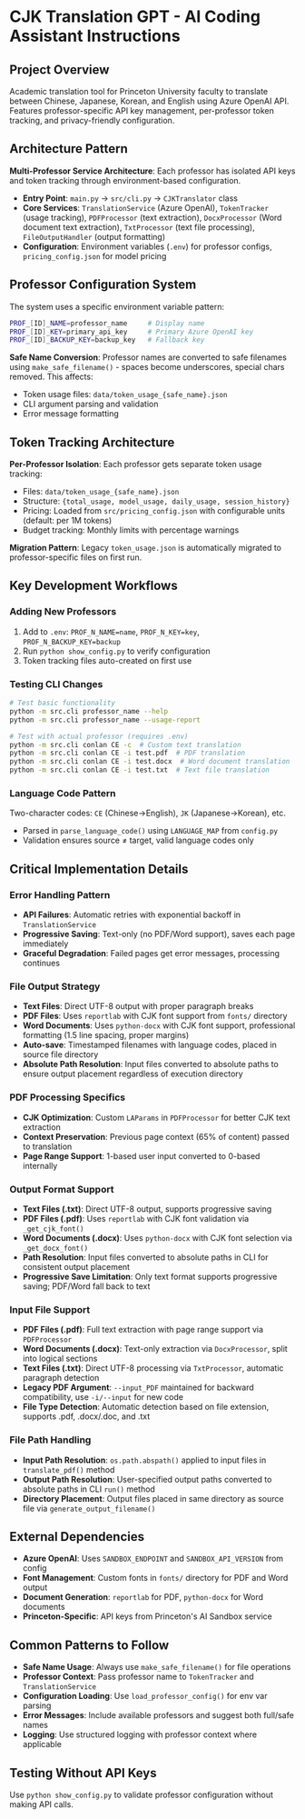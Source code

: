 # CJK Translation GPT - AI Coding Assistant Instructions

## Project Overview
Academic translation tool for Princeton University faculty to translate between Chinese, Japanese, Korean, and English using Azure OpenAI API. Features professor-specific API key management, per-professor token tracking, and privacy-friendly configuration.

## Architecture Pattern
**Multi-Professor Service Architecture**: Each professor has isolated API keys and token tracking through environment-based configuration.

- **Entry Point**: `main.py` → `src/cli.py` → `CJKTranslator` class
- **Core Services**: `TranslationService` (Azure OpenAI), `TokenTracker` (usage tracking), `PDFProcessor` (text extraction), `DocxProcessor` (Word document text extraction), `TxtProcessor` (text file processing), `FileOutputHandler` (output formatting)
- **Configuration**: Environment variables (`.env`) for professor configs, `pricing_config.json` for model pricing

## Professor Configuration System
The system uses a specific environment variable pattern:
```bash
PROF_[ID]_NAME=professor_name     # Display name
PROF_[ID]_KEY=primary_api_key     # Primary Azure OpenAI key
PROF_[ID]_BACKUP_KEY=backup_key   # Fallback key
```

**Safe Name Conversion**: Professor names are converted to safe filenames using `make_safe_filename()` - spaces become underscores, special chars removed. This affects:
- Token usage files: `data/token_usage_{safe_name}.json`
- CLI argument parsing and validation
- Error message formatting

## Token Tracking Architecture
**Per-Professor Isolation**: Each professor gets separate token usage tracking:
- Files: `data/token_usage_{safe_name}.json`
- Structure: `{total_usage, model_usage, daily_usage, session_history}`
- Pricing: Loaded from `src/pricing_config.json` with configurable units (default: per 1M tokens)
- Budget tracking: Monthly limits with percentage warnings

**Migration Pattern**: Legacy `token_usage.json` is automatically migrated to professor-specific files on first run.

## Key Development Workflows

### Adding New Professors
1. Add to `.env`: `PROF_N_NAME=name`, `PROF_N_KEY=key`, `PROF_N_BACKUP_KEY=backup`
2. Run `python show_config.py` to verify configuration
3. Token tracking files auto-created on first use

### Testing CLI Changes
```bash
# Test basic functionality
python -m src.cli professor_name --help
python -m src.cli professor_name --usage-report

# Test with actual professor (requires .env)
python -m src.cli conlan CE -c  # Custom text translation
python -m src.cli conlan CE -i test.pdf  # PDF translation
python -m src.cli conlan CE -i test.docx  # Word document translation
python -m src.cli conlan CE -i test.txt  # Text file translation
```

### Language Code Pattern
Two-character codes: `CE` (Chinese→English), `JK` (Japanese→Korean), etc.
- Parsed in `parse_language_code()` using `LANGUAGE_MAP` from `config.py`
- Validation ensures source ≠ target, valid language codes only

## Critical Implementation Details

### Error Handling Pattern
- **API Failures**: Automatic retries with exponential backoff in `TranslationService`
- **Progressive Saving**: Text-only (no PDF/Word support), saves each page immediately
- **Graceful Degradation**: Failed pages get error messages, processing continues

### File Output Strategy
- **Text Files**: Direct UTF-8 output with proper paragraph breaks
- **PDF Files**: Uses `reportlab` with CJK font support from `fonts/` directory
- **Word Documents**: Uses `python-docx` with CJK font support, professional formatting (1.5 line spacing, proper margins)
- **Auto-save**: Timestamped filenames with language codes, placed in source file directory
- **Absolute Path Resolution**: Input files converted to absolute paths to ensure output placement regardless of execution directory

### PDF Processing Specifics
- **CJK Optimization**: Custom `LAParams` in `PDFProcessor` for better CJK text extraction
- **Context Preservation**: Previous page context (65% of content) passed to translation
- **Page Range Support**: 1-based user input converted to 0-based internally

### Output Format Support
- **Text Files (.txt)**: Direct UTF-8 output, supports progressive saving
- **PDF Files (.pdf)**: Uses `reportlab` with CJK font validation via `_get_cjk_font()`
- **Word Documents (.docx)**: Uses `python-docx` with CJK font selection via `_get_docx_font()`
- **Path Resolution**: Input files converted to absolute paths in CLI for consistent output placement
- **Progressive Save Limitation**: Only text format supports progressive saving; PDF/Word fall back to text

### Input File Support
- **PDF Files (.pdf)**: Full text extraction with page range support via `PDFProcessor`
- **Word Documents (.docx)**: Text-only extraction via `DocxProcessor`, split into logical sections
- **Text Files (.txt)**: Direct UTF-8 processing via `TxtProcessor`, automatic paragraph detection
- **Legacy PDF Argument**: `--input_PDF` maintained for backward compatibility, use `-i/--input` for new code
- **File Type Detection**: Automatic detection based on file extension, supports .pdf, .docx/.doc, and .txt

### File Path Handling
- **Input Path Resolution**: `os.path.abspath()` applied to input files in `translate_pdf()` method
- **Output Path Resolution**: User-specified output paths converted to absolute paths in CLI `run()` method
- **Directory Placement**: Output files placed in same directory as source file via `generate_output_filename()`

## External Dependencies
- **Azure OpenAI**: Uses `SANDBOX_ENDPOINT` and `SANDBOX_API_VERSION` from config
- **Font Management**: Custom fonts in `fonts/` directory for PDF and Word output
- **Document Generation**: `reportlab` for PDF, `python-docx` for Word documents
- **Princeton-Specific**: API keys from Princeton's AI Sandbox service

## Common Patterns to Follow
- **Safe Name Usage**: Always use `make_safe_filename()` for file operations
- **Professor Context**: Pass professor name to `TokenTracker` and `TranslationService`
- **Configuration Loading**: Use `load_professor_config()` for env var parsing
- **Error Messages**: Include available professors and suggest both full/safe names
- **Logging**: Use structured logging with professor context where applicable

## Testing Without API Keys
Use `python show_config.py` to validate professor configuration without making API calls.
